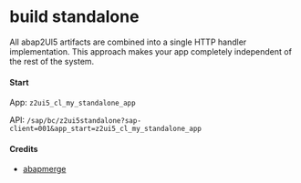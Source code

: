 # build standalone
All abap2UI5 artifacts are combined into a single HTTP handler implementation. This approach makes your app completely independent of the rest of the system.

#### Start

App: `z2ui5_cl_my_standalone_app`

API: `/sap/bc/z2ui5standalone?sap-client=001&app_start=z2ui5_cl_my_standalone_app`


#### Credits
* [abapmerge](https://github.com/larshp/abapmerge)
